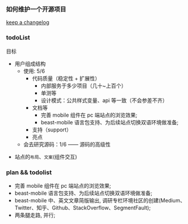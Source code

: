 <!--
abbrlink: ps3p8234
-->

### 如何维护一个开源项目

[keep a changelog](https://keepachangelog.com/en/1.0.0/)

### todoList

目标

- 用户组成结构
  - 使用: 5/6
    - 代码质量（稳定性 + 扩展性）
      - 内部服务于多少项目（几十~上百个）
      - 单测等
      - 设计模式：公共样式变量、api 等一致（不会参差不齐）
    - 文档等
      * 完善 mobile 组件在 pc 端站点的浏览效果;
      * beast-mobile 语言包支持、为后续站点切换双语环境做准备;
    - 支持（support）
    - 亮点
  - 会去研究源码：1/6 —— 源码的高级性

* 站点的`布局`、`文案`(组件交互)

### plan && todolist

* 完善 mobile 组件在 pc 端站点的浏览效果;
* beast-mobile 语言包支持、为后续站点切换双语环境做准备;
* beast-mobile 中、英文文章简版输出, 调研专栏环境社区的创建(Medium、Twitter、知乎、Github、StackOverflow、SegmentFault);
* 两条腿走路, 并行;